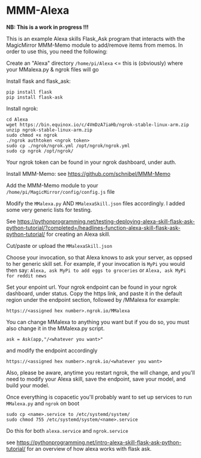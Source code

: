 # MMM-Alexa
**NB: This is a work in progress !!!**

This is an example Alexa skills Flask_Ask program that interacts with the MagicMirror MMM-Memo module to add/remove items from memos. In order to use this, you need the following:

Create an "Alexa" directory `/home/pi/Alexa` <= this is (obviously) where your MMalexa.py & ngrok files will go

Install flask and flask_ask:

```
pip install flask
pip install flask-ask
```

Install ngrok:

```
cd Alexa
wget https://bin.equinox.io/c/4VmDzA7iaHb/ngrok-stable-linux-arm.zip
unzip ngrok-stable-linux-arm.zip
sudo chmod +x ngrok
./ngrok authtoken <ngrok token>
sudo cp ./ngrok/ngrok.yml /opt/ngrok/ngrok.yml
sudo cp ngrok /opt/ngrok/
```
Your ngrok token can be found in your ngrok dashboard, under auth.

Install MMM-Memo: see https://github.com/schnibel/MMM-Memo

Add the MMM-Memo module to your `/home/pi/MagicMirror/config/config.js` file

Modify the `MMalexa.py` AND `MMalexaSkill.json` files accordingly. I added some very generic lists for testing.

See https://pythonprogramming.net/testing-deploying-alexa-skill-flask-ask-python-tutorial/?completed=/headlines-function-alexa-skill-flask-ask-python-tutorial/ for creating an Alexa skill.

Cut/paste or upload the `MMalexaSkill.json`

Choose your invocation, so that Alexa knows to ask your server, as oppsed to her generic skill set. For example, if your invocation is `MyPi` you would then say: `Alexa, ask MyPi to add eggs to groceries` or `Alexa, ask MyPi for reddit news`

Set your enpoint url. Your ngrok endpoint can be found in your ngrok dashboard, under status. Copy the https link, and paste it in the default region under the endpoint section, followed by /MMalexa for example:

```
https://<assigned hex number>.ngrok.io/MMalexa
```

You can change MMalexa to anything you want but if you do so, you must also change it in the MMalexa.py script.

```
ask = Ask(app,"/<whatever you want>"
```
and modify the endpoint accordingly

```
https://<assigned hex number>.ngrok.io/<whatever you want>
```

Also, please be aware, anytime you restart ngrok, the <assigned hex number> will change, and you'll need to modify your Alexa skill, save the endpoint, save your model, and build your model.
  
Once everything is copacetic you'll probably want to set up services to run `MMalexa.py` and `ngrok` on boot

```
sudo cp <name>.service to /etc/systemd/system/
sudo chmod 755 /etc/systemd/system/<name>.service
```

Do this for both `alexa.service` and `ngrok.service`

see https://pythonprogramming.net/intro-alexa-skill-flask-ask-python-tutorial/ for an overview of how alexa works with flask ask.



